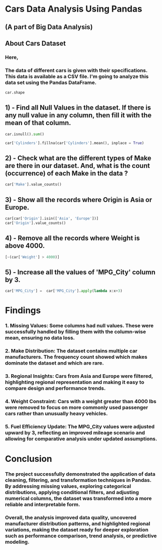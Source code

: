 # Cars Data Analysis Using Pandas

## (A part of Big Data Analysis)

## About Cars Dataset
### Here, 
### The data of different cars is given with their specifications. This data is available as a CSV file. I'm going to analyze this data set using the Pandas DataFrame.

 ``` python
car.shape
```

## 1) - Find all Null Values in the dataset. If there is any null value in any column, then fill it with the mean of that column. 
```python
car.isnull().sum()

car['Cylinders'].fillna(car['Cylinders'].mean(), inplace = True)
```

## 2) - Check what are the different types of Make are there in our dataset. And, what is the count (occurrence) of each Make in the data ?
```python
car['Make'].value_counts()
```

## 3) - Show all the records where Origin is Asia or Europe.
``` python
car[car['Origin'].isin(['Asia', 'Europe'])]
car['Origin'].value_counts()
```


## 4) - Remove all the records where Weight is above 4000.
```python
[~(car['Weight'] > 4000)]
```


## 5) - Increase all the values of 'MPG_City' column by 3.
```python
car['MPG_City'] =  car['MPG_City'].apply(lambda x:x+3)
```


# Findings

### 1. Missing Values: Some columns had null values. These were successfully handled by filling them with the column-wise mean, ensuring no data loss.
### 2. Make Distribution: The dataset contains multiple car manufacturers. The frequency count showed which makes dominate the dataset and which are rare.
### 3. Regional Insights: Cars from Asia and Europe were filtered, highlighting regional representation and making it easy to compare design and performance trends.
### 4. Weight Constraint: Cars with a weight greater than 4000 lbs were removed to focus on more commonly used passenger cars rather than unusually heavy vehicles.
### 5. Fuel Efficiency Update: The MPG_City values were adjusted upward by 3, reflecting an improved mileage scenario and allowing for comparative analysis under updated assumptions.



# Conclusion

### The project successfully demonstrated the application of data cleaning, filtering, and transformation techniques in Pandas. By addressing missing values, exploring categorical distributions, applying conditional filters, and adjusting numerical columns, the dataset was transformed into a more reliable and interpretable form.
### Overall, the analysis improved data quality, uncovered manufacturer distribution patterns, and highlighted regional variations, making the dataset ready for deeper exploration such as performance comparison, trend analysis, or predictive modeling.
